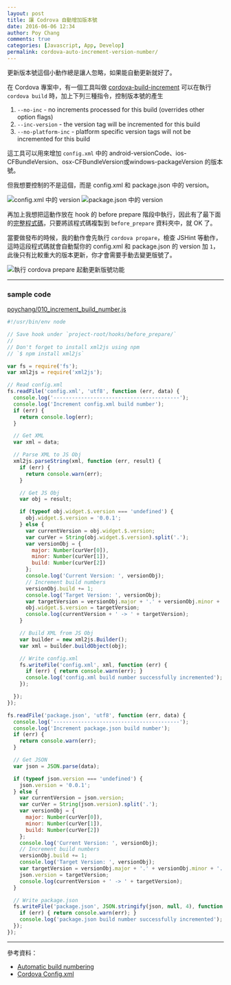 ```yaml
---
layout: post
title: 讓 Codrova 自動增加版本號
date: 2016-06-06 12:34
author: Poy Chang
comments: true
categories: [Javascript, App, Develop]
permalink: cordova-auto-increment-version-number/
---
```


更新版本號這個小動作總是讓人忽略，如果能自動更新就好了。

在 Cordova 專案中，有一個工具叫做 [cordova-build-increment](https://www.npmjs.com/package/cordova-build-increment) 可以在執行 `cordova build` 時，加上下列三種指令，控制版本號的產生

1. `--no-inc` - no increments processed for this build (overrides other option flags)
2. `--inc-version` - the version tag will be incremented for this build
3. `--no-platform-inc` - platform specific version tags will not be incremented for this build

這工具可以用來增加 `config.xml` 中的 android-versionCode、ios-CFBundleVersion、osx-CFBundleVersion或windows-packageVersion 的版本號。

但我想要控制的不是這個，而是 config.xml 和 package.json 中的 version。

![config.xml 中的 version](http://i.imgur.com/btijPgf.png)
![package.json 中的 version](http://i.imgur.com/Idq070p.png)

再加上我想把這動作放在 hook 的 before prepare 階段中執行，因此有了最下面的[完整程式碼](#samplecode)，只要將該程式碼複製到 `before_prepare` 資料夾中，就 OK 了。

當要做發布的時候，我的動作會先執行 `cordova propare`，檢查 JSHint 等動作，這時這段程式碼就會自動幫你的 config.xml 和 package.json 的 version 加 `1`，此後只有比較重大的版本更新，你才會需要手動去變更版號了。 

![執行 cordova prepare 起動更新版號功能](http://i.imgur.com/eG7FQna.png)

----------

### sample code

[poychang/010_increment_build_number.js](https://gist.github.com/poychang/b38051ae3f2402fe7900e202afffa913)

```javascript
#!/usr/bin/env node

// Save hook under `project-root/hooks/before_prepare/`
//
// Don't forget to install xml2js using npm
// `$ npm install xml2js`

var fs = require('fs');
var xml2js = require('xml2js');

// Read config.xml
fs.readFile('config.xml', 'utf8', function (err, data) {
  console.log('-----------------------------------------');
  console.log('Increment config.xml build number');
  if (err) {
    return console.log(err);
  }

  // Get XML
  var xml = data;

  // Parse XML to JS Obj
  xml2js.parseString(xml, function (err, result) {
    if (err) {
      return console.warn(err);
    }

    // Get JS Obj
    var obj = result;

    if (typeof obj.widget.$.version === 'undefined') {
      obj.widget.$.version = '0.0.1';
    } else {
      var currentVersion = obj.widget.$.version;
      var curVer = String(obj.widget.$.version).split('.');
      var versionObj = {
        major: Number(curVer[0]),
        minor: Number(curVer[1]),
        build: Number(curVer[2])
      };
      console.log('Current Version: ', versionObj);
      // Increment build numbers
      versionObj.build += 1;
      console.log('Target Version: ', versionObj);
      var targetVersion = versionObj.major + '.' + versionObj.minor + '.' + versionObj.build;
      obj.widget.$.version = targetVersion;
      console.log(currentVersion + ' -> ' + targetVersion);
    }

    // Build XML from JS Obj
    var builder = new xml2js.Builder();
    var xml = builder.buildObject(obj);

    // Write config.xml
    fs.writeFile('config.xml', xml, function (err) {
      if (err) { return console.warn(err); }
      console.log('config.xml build number successfully incremented');
    });

  });
});

fs.readFile('package.json', 'utf8', function (err, data) {
  console.log('-----------------------------------------');
  console.log('Increment package.json build number');
  if (err) {
    return console.warn(err);
  }

  // Get JSON
  var json = JSON.parse(data);

  if (typeof json.version === 'undefined') {
    json.version = '0.0.1';
  } else {
    var currentVersion = json.version;
    var curVer = String(json.version).split('.');
    var versionObj = {
      major: Number(curVer[0]),
      minor: Number(curVer[1]),
      build: Number(curVer[2])
    };
    console.log('Current Version: ', versionObj);
    // Increment build numbers
    versionObj.build += 1;
    console.log('Target Version: ', versionObj);
    var targetVersion = versionObj.major + '.' + versionObj.minor + '.' + versionObj.build;
    json.version = targetVersion;
    console.log(currentVersion + ' -> ' + targetVersion);
  }

  // Write package.json
  fs.writeFile('package.json', JSON.stringify(json, null, 4), function (err) {
    if (err) { return console.warn(err); }
    console.log('package.json build number successfully incremented');
  });
});
```

----------

參考資料：

* [Automatic build numbering](https://forum.ionicframework.com/t/automatic-build-numbering/9283)
* [Cordova Config.xml](https://cordova.apache.org/docs/en/latest/config_ref/)
